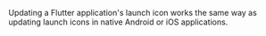 Updating a Flutter application's launch icon works
the same way as updating launch icons in native
Android or iOS applications.
